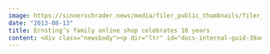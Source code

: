 ```yaml
---
image: https://sinnerschrader.news/media/filer_public_thumbnails/filer_public/30/c7/30c7809a-a6b7-4f69-8218-952d9fcea834/varfoldersdjk8pxf42x64d8fxslz8jcc8fc0000gnttmpzknefu__480x288_q85_crop_subsampling-2_upscale.jpg
date: "2013-08-13"
title: Ernsting’s family online shop celebrates 10 years
content: <div class="newsbody"><p dir="ltr" id="docs-internal-guid-39aedbde-860d-5cff-398e-7d739a2e734c">Family apparel label Ernsting’s family commemorates the success of this sales channel with a community campaign. Create your Famy. Ernsting's family and Commerce Plus creating and developing the idea.</p><p dir="ltr" id="docs-internal-guid-39aedbde-860d-1c76-aada-76cff49839c7">This year marks the 10th anniversary of the Ernsting's family online shop,<a href="http&#58;//www.ernstings-family.de/" target="_blank"> www.ernstings-family.de</a>. The story behind it&#58; In recent years, the shop has evolved into one of the most important sales channels for the Ernsting's family brand. The shop was launched in 2003 with merely eight products. Today the shop ships some 600,000 products per month to online customers.</p><p dir="ltr">Not only has the shop seen positive development as a distribution channel, the online shop has also become known for its customer loyalty activities. Today, the online store maintains a high volume of return customers, customers who order regularly and benefit from special offers and promotions and have a strong identification with the brand world of Ernsting's family. Ernsting’s consistent pursuit of increasing sales and improving customer loyalty has led to the shop’s success. The e-commerce agency Commerce Plus has been supporting the online shop since 2009.</p><p dir="ltr"><a href="http&#58;//aktionen.ernstings-family.de/10-Jahre" target="_blank">http&#58;//aktionen.ernstings-family.de/10-Jahre</a></p><p dir="ltr">Commemorating their 10-year anniversary, together with Commerce Plus the fashion brand has once again come up with a special treat for their customers. From August 12 - 23, shoppers can create a one-of-a-kind Famy community. Commerce Plus developed the so-called “Famy” generator, which customers can use to create a virtual image of their family. "The idea originated as we considered modern digital identification and discovered avatar culture for the campaign. We then directed the concept toward families and created an online tool that is a lot of fun," Daniela Wiegers, Account Manager at Commerce Plus, reflects on the campaign’s development.</p><p dir="ltr">There are many characteristics to choose from, so that users may create detailed avatars, called Famys. From different hairdos to body size and shape to mouth and eye features and of course apparel, a unique Famy may be born. For added enjoyment, the possible combinations are limitless, even a child can sport a moustache. The tool allows every user to design up to seven family members. The campaign involves shoppers in a playful interactive way, integrating them as part of the family. In addition, users may share their Famys over Facebook. All submitted Famys will become part of a unique Famy collage. The continually growing collage will be documented and presented via photos over the course of the campaign. The result will be one big happy family, which anyone can become a part of.</p><p dir="ltr">Employees at Ernsting's family have generated their own Famys which are part of the online community and reveal anecdotes about their daily work. The campaign includes a contest whose first prize is a travel voucher for 4000 euros. Various surprise events will pop up during the campaign to ensure that users actively return to visit the shop. The campaign is being promoted via in-store print ads and via online promotion.</p><p dir="ltr"><a href="http&#58;//www.commerce-plus.com/files/2013/08/Famylaeum_Ernstingsfamily_ComPlus_KeyVisual300dpi.jpg" target="_blank">Download the key visual of the campaign in 300dpi.</a></p><p><a class="news-backlink" href="/en/"><svg class="svg-ico svg-ico--arrow-left"><use xlink&#58;href="#arrow-down"></use></svg>Back to the overview</a></p></div>
---
```

